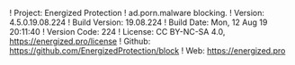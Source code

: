 ! Project: Energized Protection
! ad.porn.malware blocking.
! Version: 4.5.0.19.08.224
! Build Version: 19.08.224
! Build Date: Mon, 12 Aug 19 20:11:40
! Version Code: 224
! License: CC BY-NC-SA 4.0, https://energized.pro/license
! Github: https://github.com/EnergizedProtection/block
! Web: https://energized.pro
